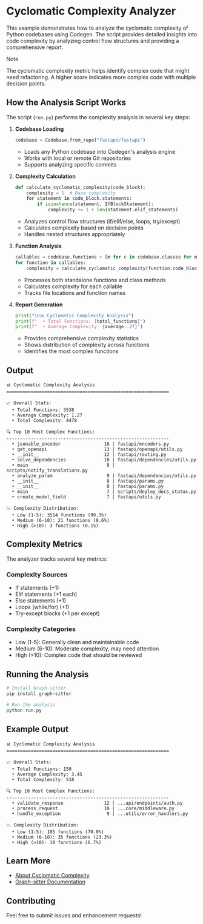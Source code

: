 # Cyclomatic Complexity Analyzer

This example demonstrates how to analyze the cyclomatic complexity of Python codebases using Codegen. The script provides detailed insights into code complexity by analyzing control flow structures and providing a comprehensive report.

> [!NOTE]
> The cyclomatic complexity metric helps identify complex code that might need refactoring. A higher score indicates more complex code with multiple decision points.

## How the Analysis Script Works

The script (`run.py`) performs the complexity analysis in several key steps:

1. **Codebase Loading**

   ```python
   codebase = Codebase.from_repo("fastapi/fastapi")
   ```

   - Loads any Python codebase into Codegen's analysis engine
   - Works with local or remote Git repositories
   - Supports analyzing specific commits

1. **Complexity Calculation**

   ```python
   def calculate_cyclomatic_complexity(code_block):
       complexity = 1  # Base complexity
       for statement in code_block.statements:
           if isinstance(statement, IfBlockStatement):
               complexity += 1 + len(statement.elif_statements)
   ```

   - Analyzes control flow structures (if/elif/else, loops, try/except)
   - Calculates complexity based on decision points
   - Handles nested structures appropriately

1. **Function Analysis**

   ```python
   callables = codebase.functions + [m for c in codebase.classes for m in c.methods]
   for function in callables:
       complexity = calculate_cyclomatic_complexity(function.code_block)
   ```

   - Processes both standalone functions and class methods
   - Calculates complexity for each callable
   - Tracks file locations and function names

1. **Report Generation**

   ```python
   print("\n📊 Cyclomatic Complexity Analysis")
   print(f"  • Total Functions: {total_functions}")
   print(f"  • Average Complexity: {average:.2f}")
   ```

   - Provides comprehensive complexity statistics
   - Shows distribution of complexity across functions
   - Identifies the most complex functions

## Output

```
📊 Cyclomatic Complexity Analysis
============================================================

📈 Overall Stats:
  • Total Functions: 3538
  • Average Complexity: 1.27
  • Total Complexity: 4478

🔍 Top 10 Most Complex Functions:
------------------------------------------------------------
  • jsonable_encoder                16 | fastapi/encoders.py
  • get_openapi                     13 | fastapi/openapi/utils.py
  • __init__                        12 | fastapi/routing.py
  • solve_dependencies              10 | fastapi/dependencies/utils.py
  • main                             9 | scripts/notify_translations.py
  • analyze_param                    9 | fastapi/dependencies/utils.py
  • __init__                         8 | fastapi/params.py
  • __init__                         8 | fastapi/params.py
  • main                             7 | scripts/deploy_docs_status.py
  • create_model_field               7 | fastapi/utils.py

📉 Complexity Distribution:
  • Low (1-5): 3514 functions (99.3%)
  • Medium (6-10): 21 functions (0.6%)
  • High (>10): 3 functions (0.1%)
```

## Complexity Metrics

The analyzer tracks several key metrics:

### Complexity Sources

- If statements (+1)
- Elif statements (+1 each)
- Else statements (+1)
- Loops (while/for) (+1)
- Try-except blocks (+1 per except)

### Complexity Categories

- Low (1-5): Generally clean and maintainable code
- Medium (6-10): Moderate complexity, may need attention
- High (>10): Complex code that should be reviewed

## Running the Analysis

```bash
# Install Graph-sitter
pip install graph-sitter

# Run the analysis
python run.py
```

## Example Output

```
📊 Cyclomatic Complexity Analysis
============================================================

📈 Overall Stats:
  • Total Functions: 150
  • Average Complexity: 3.45
  • Total Complexity: 518

🔍 Top 10 Most Complex Functions:
------------------------------------------------------------
  • validate_response               12 | ...api/endpoints/auth.py
  • process_request                 10 | ...core/middleware.py
  • handle_exception                 9 | ...utils/error_handlers.py

📉 Complexity Distribution:
  • Low (1-5): 105 functions (70.0%)
  • Medium (6-10): 35 functions (23.3%)
  • High (>10): 10 functions (6.7%)
```

## Learn More

- [About Cyclomatic Complexity](https://en.wikipedia.org/wiki/Cyclomatic_complexity)
- [Graph-sitter Documentation](https://graph-sitter.com)

## Contributing

Feel free to submit issues and enhancement requests!
